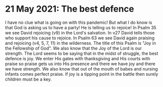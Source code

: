 # 21 May 2021: The best defence 

I have no clue what is going on with this pandemic! 
But what I do know is that God is asking us to have a party!
He is telling us to rejoice! In Psalm 35 we see David rejoicing (v9) in the Lord's salvation. 
In v27 David tells those who support his cause to rejoice. In Psalm 63 we see David again praising and rejoicing (v4, 5, 7, 11) in the wilderness. 
The title of this Psalm is "Joy in the Fellowship of God". We also know that the Joy of the Lord is our strength.
The Lord seems to be saying that in the midst of struggle, the best defence is joy.
We enter His gates with thanksgiving and His courts with praise so praise gets us into His presence and there we have joy and there we have strength. 
We also know that out of the mouth of babes and nursing infants comes perfect praise. 
If joy is a tipping point in the battle then surely children must be a key.
